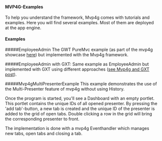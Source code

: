 #### MVP4G-Examples

To help you understand the framework, Mvp4g comes with tutorials and examples. Here you will find several examples. Most of them are deployed at the app engine.

#### Examples

#####EmployeeAdmin
The GWT PureMvc example (as part of the mvp4g showcase [here](http://mvp4gexsc.appspot.com/)) but implemented with the Mvp4g framework.

#####EmployeeAdmin with GXT:
Same example as EmployeeAdmin but implemented with GXT using different approaches ([see Mvp4g and GXT post](https://groups.google.com/forum/#!topic/mvp4g/W6hmSvu9ofc)).


#####Mvp4gMultiPresenterExample
This example demonstrates the use of the Multi-Presenter feature of mvp4g without using History. 

Once the program is started, you'll see a Dashboard with an empty portlet. This portlet contains the unique IDs of all opened presenter. By pressing the 'add tab'-button, a new tab is created 
and the unique ID of the presenter is added to the grid of open tabs. Double clicking a row in the grid will bring the corresponding presenter to front.

The implementation is done with a mvp4g Eventhandler which manages new tabs, open tabs and closing a tab.
